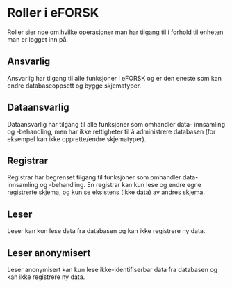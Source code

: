 # Roller i eFORSK

Roller sier noe om hvilke operasjoner man har tilgang til i forhold til enheten man er logget inn på.

## Ansvarlig
Ansvarlig har tilgang til alle funksjoner i eFORSK og er den eneste som kan endre databaseoppsett og bygge skjematyper.

## Dataansvarlig
Dataansvarlig har tilgang til alle funksjoner som omhandler data- innsamling og -behandling, men har ikke rettigheter til å administrere databasen (for eksempel kan ikke opprette/endre skjematyper). 

## Registrar
Registrar har begrenset tilgang til funksjoner som omhandler data- innsamling og -behandling. En registrar kan kun lese og endre egne registrerte skjema, og kun se eksistens (ikke data) av andres skjema. 

## Leser
Leser kan kun lese data fra databasen og kan ikke registrere ny data. 

## Leser anonymisert
Leser anonymisert kan kun lese ikke-identifiserbar data fra databasen og kan ikke registrere ny data.
